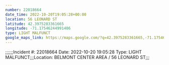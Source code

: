 ```yaml
---
number: 22018664
date_time: 2022-10-20T19:05:28+00:00
location: 56 LEONARD ST
latitude: 42.3975283361665
longitude: -71.17546244991406
type: LIGHT MALFUNCT
google_maps_link: https://maps.google.com/?q=42.3975283361665,-71.17546244991406
---
```


;;;;;;Incident #: 22018664  Date: 2022-10-20 19:05:28   Type: LIGHT MALFUNCT;;;Location: BELMONT CENTER AREA / 56 LEONARD ST;;;
